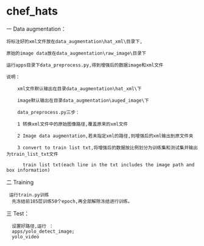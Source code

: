 # chef_hats

一 Data augmentation：

    将标注好的xml文件放在data_augmentation\hat_xml\目录下,

    原始的image data放在data_augmentation\raw_image\目录下

    运行apps目录下data_preprocess.py,得到增强后的数据image和xml文件

    说明：

        xml文件默认输出在目录data_augmentation\hat_xml\下

        image默认输出在目录data_augmentation\auged_image\下

        data_preprocess.py三步：

        1 转换xml文件中的原始图像路径,覆盖原来的xml文件

        2 Image data augmentation,若未指定xml的路径,则增强后的xml输出到原文件夹

        3 convert to train list txt,将增强后的数据按比例划分为训练集和测试集并输出为train_list_txt文件

          train list txt(each line in the txt includes the image path and box information)

二 Training

     运行train.py训练
      先冻结前185层训练50个epoch,再全部解除冻结进行训练。
  
三 Test：

      设置好路径,运行 ：
      apps/yolo_detect_image;
      yolo_video
